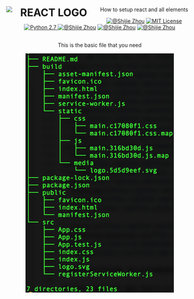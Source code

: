 <h1 ><div align="center"><a href="https://shijiezhou1.github.io/my-app/" title="React"><img style="float: left" width="240" src="https://encrypted-tbn0.gstatic.com/images?q=tbn:ANd9GcTLn7N4OukJc43MJIiL2i1rlXmt2yeVHIILQOviOdedFNKLMh1bow" alt="REACT LOGO"/></center></a></div></h1>

<p align="center">How to setup react and all elements</p>
<div align="center"><a href="https://shijiezhou1.github.io/my-app/"><img alt="@Shijie Zhou" src="http://ppizarror.com/badges/licensemit.svg" /></a>
<a href="https://shijiezhou1.github.io/my-app/"><img alt="MIT License" src="http://ppizarror.com/badges/licensemit.svg" /></a>
<a href="https://shijiezhou1.github.io/my-app/"><img alt="Python 2.7" src="https://img.shields.io/badge/License-Apache%202.0-blue.svg" />
</a>
<a href="https://shijiezhou1.github.io/my-app/"><img alt="@Shijie Zhou" src="https://travis-ci.org/hyperium/hyper.svg?branch=master" /></a>
  <a href="https://shijiezhou1.github.io/my-app/"><img alt="@Shijie Zhou" src="https://coveralls.io/repos/github/hyperium/hyper/badge.svg?branch=master" /></a>
   <a href="https://shijiezhou1.github.io/my-app/"><img alt="@Shijie Zhou" src="https://img.shields.io/wordpress/plugin/dt/akismet.svg" /></a>
</div><br />


<p align="center">This is the basic file that you need</p>
<div align="center">
<img alt="@Shijie Zhou" src="/file.png" />
</div>

```

```
